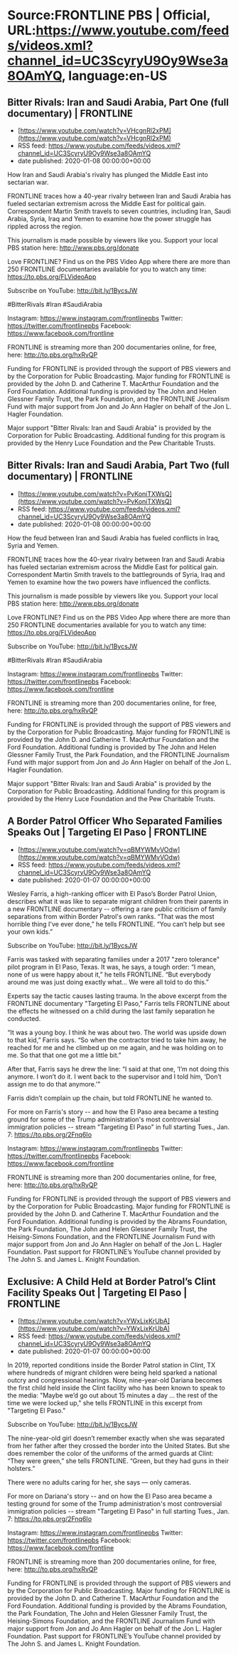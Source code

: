 # Source:FRONTLINE PBS | Official, URL:https://www.youtube.com/feeds/videos.xml?channel_id=UC3ScyryU9Oy9Wse3a8OAmYQ, language:en-US

## Bitter Rivals: Iran and Saudi Arabia, Part One (full documentary) | FRONTLINE
 - [https://www.youtube.com/watch?v=VHcgnRl2xPM](https://www.youtube.com/watch?v=VHcgnRl2xPM)
 - RSS feed: https://www.youtube.com/feeds/videos.xml?channel_id=UC3ScyryU9Oy9Wse3a8OAmYQ
 - date published: 2020-01-08 00:00:00+00:00

How Iran and Saudi Arabia's rivalry has plunged the Middle East into sectarian war.

FRONTLINE traces how a 40-year rivalry between Iran and Saudi Arabia has fueled sectarian extremism across the Middle East for political gain. Correspondent Martin Smith travels to seven countries, including Iran, Saudi Arabia, Syria, Iraq and Yemen to examine how the power struggle has rippled across the region.

This journalism is made possible by viewers like you. Support your local PBS station here: http://www.pbs.org/donate

Love FRONTLINE? Find us on the PBS Video App where there are more than 250 FRONTLINE documentaries available for you to watch any time: https://to.pbs.org/FLVideoApp
 
Subscribe on YouTube: http://bit.ly/1BycsJW

#BitterRivals #Iran #SaudiArabia

Instagram: https://www.instagram.com/frontlinepbs
Twitter: https://twitter.com/frontlinepbs
Facebook: https://www.facebook.com/frontline

FRONTLINE is streaming more than 200 documentaries online, for free, here: http://to.pbs.org/hxRvQP 

Funding for FRONTLINE is provided through the support of PBS viewers and by the Corporation for Public Broadcasting. Major funding for FRONTLINE is provided by the John D. and Catherine T. MacArthur Foundation and the Ford Foundation. Additional funding is provided by The John and Helen Glessner Family Trust, the Park Foundation, and the FRONTLINE Journalism Fund with major support from Jon and Jo Ann Hagler on behalf of the Jon L. Hagler Foundation.

Major support "Bitter Rivals: Iran and Saudi Arabia" is provided by the Corporation for Public Broadcasting. Additional funding for this program is provided by the Henry Luce Foundation and the Pew Charitable Trusts.

## Bitter Rivals: Iran and Saudi Arabia, Part Two (full documentary) | FRONTLINE
 - [https://www.youtube.com/watch?v=PvKoniTXWsQ](https://www.youtube.com/watch?v=PvKoniTXWsQ)
 - RSS feed: https://www.youtube.com/feeds/videos.xml?channel_id=UC3ScyryU9Oy9Wse3a8OAmYQ
 - date published: 2020-01-08 00:00:00+00:00

How the feud between Iran and Saudi Arabia has fueled conflicts in Iraq, Syria and Yemen.

FRONTLINE traces how the 40-year rivalry between Iran and Saudi Arabia has fueled sectarian extremism across the Middle East for political gain. Correspondent Martin Smith travels to the battlegrounds of Syria, Iraq and Yemen to examine how the two powers have influenced the conflicts.

This journalism is made possible by viewers like you. Support your local PBS station here: http://www.pbs.org/donate

Love FRONTLINE? Find us on the PBS Video App where there are more than 250 FRONTLINE documentaries available for you to watch any time: https://to.pbs.org/FLVideoApp
 
Subscribe on YouTube: http://bit.ly/1BycsJW

#BitterRivals #Iran #SaudiArabia

Instagram: https://www.instagram.com/frontlinepbs
Twitter: https://twitter.com/frontlinepbs
Facebook: https://www.facebook.com/frontline

FRONTLINE is streaming more than 200 documentaries online, for free, here: http://to.pbs.org/hxRvQP 

Funding for FRONTLINE is provided through the support of PBS viewers and by the Corporation for Public Broadcasting. Major funding for FRONTLINE is provided by the John D. and Catherine T. MacArthur Foundation and the Ford Foundation. Additional funding is provided by The John and Helen Glessner Family Trust, the Park Foundation, and the FRONTLINE Journalism Fund with major support from Jon and Jo Ann Hagler on behalf of the Jon L. Hagler Foundation.

Major support "Bitter Rivals: Iran and Saudi Arabia" is provided by the Corporation for Public Broadcasting. Additional funding for this program is provided by the Henry Luce Foundation and the Pew Charitable Trusts.

## A Border Patrol Officer Who Separated Families Speaks Out | Targeting El Paso | FRONTLINE
 - [https://www.youtube.com/watch?v=qBMYWMvVOdw](https://www.youtube.com/watch?v=qBMYWMvVOdw)
 - RSS feed: https://www.youtube.com/feeds/videos.xml?channel_id=UC3ScyryU9Oy9Wse3a8OAmYQ
 - date published: 2020-01-07 00:00:00+00:00

Wesley Farris, a high-ranking officer with El Paso’s Border Patrol Union, describes what it was like to separate migrant children from their parents in a new FRONTLINE documentary -- offering a rare public criticism of family separations from within Border Patrol's own ranks. “That was the most horrible thing I've ever done,” he tells FRONTLINE. “You can’t help but see your own kids.”

Subscribe on YouTube: http://bit.ly/1BycsJW

Farris was tasked with separating families under a 2017 "zero tolerance" pilot program in El Paso, Texas. It was, he says, a tough order: “I mean, none of us were happy about it,” he tells FRONTLINE. “But everybody around me was just doing exactly what… We were all told to do this.”

Experts say the tactic causes lasting trauma. In the above excerpt from the FRONTLINE documentary "Targeting El Paso," Farris tells FRONTLINE about the effects he witnessed on a child during the last family separation he conducted.

“It was a young boy. I think he was about two. The world was upside down to that kid,” Farris says. “So when the contractor tried to take him away, he reached for me and he climbed up on me again, and he was holding on to me. So that that one got me a little bit.”

After that, Farris says he drew the line: “I said at that one, ‘I’m not doing this anymore. I won’t do it. I went back to the supervisor and I told him, ‘Don’t assign me to do that anymore.’”

Farris didn’t complain up the chain, but told FRONTLINE he wanted to.

For more on Farris's story -- and how the El Paso area became a testing ground for some of the Trump administration's most controversial immigration policies -- stream "Targeting El Paso" in full starting Tues., Jan. 7: https://to.pbs.org/2Fnq6Io

Instagram: https://www.instagram.com/frontlinepbs
Twitter: https://twitter.com/frontlinepbs
Facebook: https://www.facebook.com/frontline

FRONTLINE is streaming more than 200 documentaries online, for free, here: http://to.pbs.org/hxRvQP 

Funding for FRONTLINE is provided through the support of PBS viewers and by the Corporation for Public Broadcasting. Major funding for FRONTLINE is provided by the John D. and Catherine T. MacArthur Foundation and the Ford Foundation. Additional funding is provided by the Abrams Foundation, the Park Foundation, The John and Helen Glessner Family Trust, the Heising-Simons Foundation, and the FRONTLINE Journalism Fund with major support from Jon and Jo Ann Hagler on behalf of the Jon L. Hagler Foundation. Past support for FRONTLINE’s YouTube channel provided by The John S. and James L. Knight Foundation.

## Exclusive: A Child Held at Border Patrol’s Clint Facility Speaks Out | Targeting El Paso | FRONTLINE
 - [https://www.youtube.com/watch?v=YWxLixKrUbA](https://www.youtube.com/watch?v=YWxLixKrUbA)
 - RSS feed: https://www.youtube.com/feeds/videos.xml?channel_id=UC3ScyryU9Oy9Wse3a8OAmYQ
 - date published: 2020-01-07 00:00:00+00:00

In 2019, reported conditions inside the Border Patrol station in Clint, TX where hundreds of migrant children were being held sparked a national outcry and congressional hearings. Now, nine-year-old Dariana becomes the first child held inside the Clint facility who has been known to speak to the media: "Maybe we’d go out about 15 minutes a day ... the rest of the time we were locked up," she tells FRONTLINE in this excerpt from "Targeting El Paso."

Subscribe on YouTube: http://bit.ly/1BycsJW

The nine-year-old girl doesn’t remember exactly when she was separated from her father after they crossed the border into the United States. But she does remember the color of the uniforms of the armed guards at Clint: “They were green,” she tells FRONTLINE. “Green, but they had guns in their holsters.”

There were no adults caring for her, she says — only cameras.

For more on Dariana's story -- and on how the El Paso area became a testing ground for some of the Trump administration's most controversial immigration policies -- stream "Targeting El Paso" in full starting Tues., Jan. 7: https://to.pbs.org/2Fnq6Io

Instagram: https://www.instagram.com/frontlinepbs
Twitter: https://twitter.com/frontlinepbs
Facebook: https://www.facebook.com/frontline

FRONTLINE is streaming more than 200 documentaries online, for free, here: http://to.pbs.org/hxRvQP 

Funding for FRONTLINE is provided through the support of PBS viewers and by the Corporation for Public Broadcasting. Major funding for FRONTLINE is provided by the John D. and Catherine T. MacArthur Foundation and the Ford Foundation. Additional funding is provided by the Abrams Foundation, the Park Foundation, The John and Helen Glessner Family Trust, the Heising-Simons Foundation, and the FRONTLINE Journalism Fund with major support from Jon and Jo Ann Hagler on behalf of the Jon L. Hagler Foundation. Past support for FRONTLINE’s YouTube channel provided by The John S. and James L. Knight Foundation.

